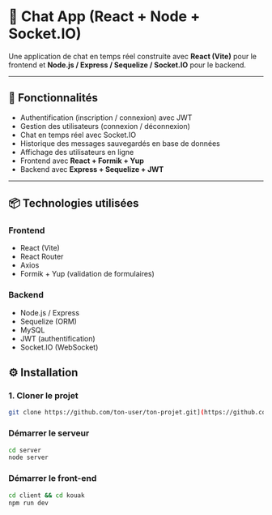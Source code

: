 # 💬 Chat App (React + Node + Socket.IO)

Une application de chat en temps réel construite avec **React (Vite)** pour le frontend et **Node.js / Express / Sequelize / Socket.IO** pour le backend.

---

## 🚀 Fonctionnalités

- Authentification (inscription / connexion) avec JWT
- Gestion des utilisateurs (connexion / déconnexion)
- Chat en temps réel avec Socket.IO
- Historique des messages sauvegardés en base de données
- Affichage des utilisateurs en ligne
- Frontend avec **React + Formik + Yup**
- Backend avec **Express + Sequelize + JWT**

---

## 📦 Technologies utilisées

### Frontend
- React (Vite)
- React Router
- Axios
- Formik + Yup (validation de formulaires)

### Backend
- Node.js / Express
- Sequelize (ORM)
- MySQL
- JWT (authentification)
- Socket.IO (WebSocket)

## ⚙️ Installation

### 1. Cloner le projet
```bash
git clone https://github.com/ton-user/ton-projet.git](https://github.com/Magic-80/Kouak.git
```
### Démarrer le serveur
```bash
cd server
node server
```
### Démarrer le front-end
```bash
cd client && cd kouak
npm run dev
```
